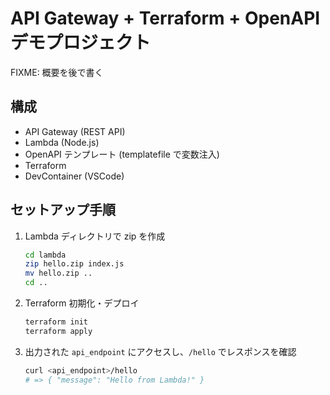 # API Gateway + Terraform + OpenAPI デモプロジェクト

FIXME: 概要を後で書く

## 構成

- API Gateway (REST API)
- Lambda (Node.js)
- OpenAPI テンプレート (templatefile で変数注入)
- Terraform
- DevContainer (VSCode)

## セットアップ手順

1. Lambda ディレクトリで zip を作成

   ```sh
   cd lambda
   zip hello.zip index.js
   mv hello.zip ..
   cd ..
   ```

2. Terraform 初期化・デプロイ

   ```sh
   terraform init
   terraform apply
   ```

3. 出力された `api_endpoint` にアクセスし、`/hello` でレスポンスを確認

   ```sh
   curl <api_endpoint>/hello
   # => { "message": "Hello from Lambda!" }
   ```
